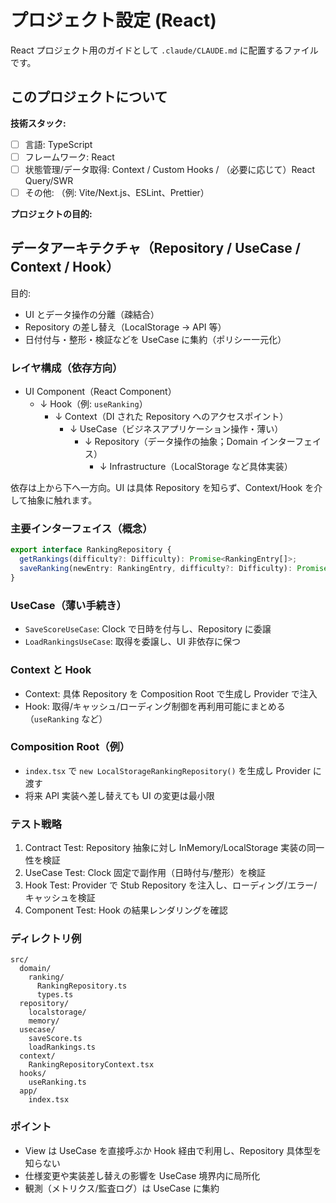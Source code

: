 # プロジェクト設定 (React)

React プロジェクト用のガイドとして `.claude/CLAUDE.md` に配置するファイルです。

## このプロジェクトについて

<!-- ⚠️ 【要記入】このセクションをプロジェクトに合わせて編集してください -->

**技術スタック:**
- [ ] 言語: TypeScript
- [ ] フレームワーク: React
- [ ] 状態管理/データ取得: Context / Custom Hooks / （必要に応じて）React Query/SWR
- [ ] その他: （例: Vite/Next.js、ESLint、Prettier）

**プロジェクトの目的:**
<!-- プロジェクトの概要を簡潔に記述 -->

## データアーキテクチャ（Repository / UseCase / Context / Hook）

目的:
- UI とデータ操作の分離（疎結合）
- Repository の差し替え（LocalStorage → API 等）
- 日付付与・整形・検証などを UseCase に集約（ポリシー一元化）

### レイヤ構成（依存方向）
- UI Component（React Component）
  - ↓ Hook（例: `useRanking`）
    - ↓ Context（DI された Repository へのアクセスポイント）
      - ↓ UseCase（ビジネスアプリケーション操作・薄い）
        - ↓ Repository（データ操作の抽象；Domain インターフェイス）
          - ↓ Infrastructure（LocalStorage など具体実装）

依存は上から下へ一方向。UI は具体 Repository を知らず、Context/Hook を介して抽象に触れます。

### 主要インターフェイス（概念）
```ts
export interface RankingRepository {
  getRankings(difficulty?: Difficulty): Promise<RankingEntry[]>;
  saveRanking(newEntry: RankingEntry, difficulty?: Difficulty): Promise<RankingEntry[]>;
}
```

### UseCase（薄い手続き）
- `SaveScoreUseCase`: Clock で日時を付与し、Repository に委譲
- `LoadRankingsUseCase`: 取得を委譲し、UI 非依存に保つ

### Context と Hook
- Context: 具体 Repository を Composition Root で生成し Provider で注入
- Hook: 取得/キャッシュ/ローディング制御を再利用可能にまとめる（`useRanking` など）

### Composition Root（例）
- `index.tsx` で `new LocalStorageRankingRepository()` を生成し Provider に渡す
- 将来 API 実装へ差し替えても UI の変更は最小限

### テスト戦略
1) Contract Test: Repository 抽象に対し InMemory/LocalStorage 実装の同一性を検証
2) UseCase Test: Clock 固定で副作用（日時付与/整形）を検証
3) Hook Test: Provider で Stub Repository を注入し、ローディング/エラー/キャッシュを検証
4) Component Test: Hook の結果レンダリングを確認

### ディレクトリ例
```
src/
  domain/
    ranking/
      RankingRepository.ts
      types.ts
  repository/
    localstorage/
    memory/
  usecase/
    saveScore.ts
    loadRankings.ts
  context/
    RankingRepositoryContext.tsx
  hooks/
    useRanking.ts
  app/
    index.tsx
```

### ポイント
- View は UseCase を直接呼ぶか Hook 経由で利用し、Repository 具体型を知らない
- 仕様変更や実装差し替えの影響を UseCase 境界内に局所化
- 観測（メトリクス/監査ログ）は UseCase に集約
